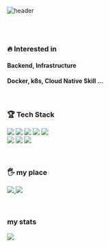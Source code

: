 ![header](https://capsule-render.vercel.app/api?type=soft&color=E3F4E3&height=150&section=header&text=Hyeon%20Cheol&fontSize=60)

</br>
</br>

<h3>🔥 Interested in</h3>

<h4> Backend, Infrastructure </h4>
<h4> Docker, k8s, Cloud Native Skill ... </h4>

</br>

<h3>🏆 Tech Stack</h3>


<p>
	<img src="https://img.shields.io/badge/Javascript-F7DF1E?logo=javascript&logoColor=white"/></a>
	<img src="https://img.shields.io/badge/React-61DAFB?logo=react&logoColor=white"/></a>
	<img src="https://img.shields.io/badge/Node.js-339933?logo=node.js&logoColor=white"></a>
	<img src="https://img.shields.io/badge/AWS-232F3E?style=flat&logo=Amazon-AWS&logoColor=white"/></a>
	<img src="https://img.shields.io/badge/nginx-009639?logo=nginx&logoColor=white"></a>
	</br>
	<img src="https://img.shields.io/badge/Spring Boot-6DB33F?style=flat-squar&logo=Spring-Boot&logoColor=white"/></a>
	<img src="https://img.shields.io/badge/Java-007396?style=flat&logo=Java&logoColor=white"/></a>
	<img src="https://img.shields.io/badge/Gradle-02303A?style=flat&logo=Gradle&logoColor=white"/></a>
</p>

<br>
<h3>🖐 my place</h3>

<p>
	<a href="https://velog.io/@qf9ar8nv">
		<img src="https://img.shields.io/badge/velog-1DBF73?logo=Vimeo&logoColor=white"/>
	</a>
	<a href="mailto:ckguscjf0@gmail.com">
    		<img src="https://img.shields.io/badge/Gmail-d14836?logo=Gmail&logoColor=white"/>
  	</a>
</p>

<br>
<h3>my stats</h3>

<p>
  <a href="https://github.com/anuraghazra/github-readme-stats">
    <img src="https://github-readme-stats.vercel.app/api?username=qf9ar8nv&count_private=true&show_icons=true"/>
  </a>
</p>

<!--
**qf9ar8nv/qf9ar8nv** is a ✨ _special_ ✨ repository because its `README.md` (this file) appears on your GitHub profile.

Here are some ideas to get you started:

